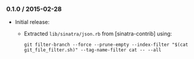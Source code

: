 ### 0.1.0 / 2015-02-28

* Initial release:
  * Extracted `lib/sinatra/json.rb` from [sinatra-contrib] using:

        git filter-branch --force --prune-empty --index-filter "$(cat git_file_filter.sh)" --tag-name-filter cat -- --all

